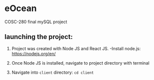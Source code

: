 # eOcean

COSC-280 final mySQL project

## launching the project:

1. Project was created with Node JS and React JS.
   -Install node.js: https://nodejs.org/en/

2. Once Node JS is installed, navigate to project directory with terminal

3. Navigate into `client` directory:
   `cd client`
